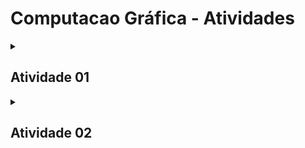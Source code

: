 # Computacao Gráfica - Atividades
<details>
  <summary><h2>Atividade 01</h2></summary>

  A `ImageManager` é uma classe C++ que oferece métodos para criar e salvar imagens com diferentes formas e estilos usando a biblioteca ImageMagick++. A classe fornece três principais funcionalidades:

  1. **Salvar uma Imagem Quadrada**:</br>
  O método `saveSquareImage` permite criar e salvar uma imagem quadrada com cores de fundo personalizadas e um quadrado colorido dentro dela.
      ```cpp
      void saveSquareImage(const string& fileName, int width, int height, const string& backgroundColor, const string& squareColor)
      ```
      - `fileName`: O nome do arquivo de saída.
      - `width e height`: As dimensões da imagem quadrada.
      - `backgroundColor`: A cor de fundo da imagem.
      - `squareColor`: A cor do quadrado dentro da imagem. 
  2. **Salvar uma Imagem em Degradê**:</br>
  O método `saveDegradeImage` permite criar e salvar uma imagem com um degradê de cores entre duas cores especificadas.
      ```cpp
      void saveDegradeImage(const string& fileName, int width, int height, const string& color1,  const string& color2)
      ```
      - `fileName`: O nome do arquivo de saída.
      - `width e height`: As dimensões da imagem degradê.
      - `color1 e color2`: As cores que definem o degradê.
  3. **Salvar uma imagem com um circulo**: </br>
  O método `saveCircleImage` permite criar e salvar uma imagem com um círculo desenhado dentro dela. Você pode personalizar a cor de fundo da imagem e a cor do círculo.
      ```cpp
      void saveCircleImage(const string& fileName, int width, int height, const string& backgroundColor, const string& circleColor)
      ```
      - `fileName`: O nome do arquivo de saída.
      - `width e height`: As dimensões da imagem.
      - `backgroundColor`: A cor de fundo da imagem.
      - `circleColor`: A cor do círculo desenhado na imagem.
    
  Para usar a classe `ImageManager`, você deve instanciá-la e, em seguida, chamar os métodos relevantes para criar e salvar as imagens desejadas. Certifique-se de ter o ImageMagick++ configurado e instalado em seu ambiente antes de usar essa classe. 
</details>

<details>
    <summary><h2>Atividade 02</h2></summary>

    O objetivo desta atividade é desenvolver classes para manipulação de vetores em matrizes. Ao todo forma desenvolvidas 5 classes sendo elas: Vec2, Vec4, Mat2, Mat3, Mat4.
</details>

